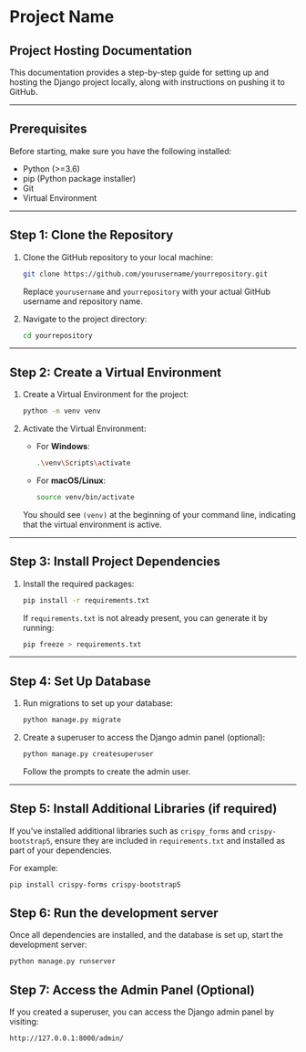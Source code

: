 # Project Name

## Project Hosting Documentation

This documentation provides a step-by-step guide for setting up and hosting the Django project locally, along with instructions on pushing it to GitHub.

---

## Prerequisites

Before starting, make sure you have the following installed:

- Python (>=3.6)
- pip (Python package installer)
- Git
- Virtual Environment

---

## Step 1: Clone the Repository

1. Clone the GitHub repository to your local machine:

    ```bash
    git clone https://github.com/yourusername/yourrepository.git
    ```

    Replace `yourusername` and `yourrepository` with your actual GitHub username and repository name.

2. Navigate to the project directory:

    ```bash
    cd yourrepository
    ```

---

## Step 2: Create a Virtual Environment

1. Create a Virtual Environment for the project:

    ```bash
    python -m venv venv
    ```

2. Activate the Virtual Environment:

    - For **Windows**:

      ```bash
      .\venv\Scripts\activate
      ```

    - For **macOS/Linux**:

      ```bash
      source venv/bin/activate
      ```

    You should see `(venv)` at the beginning of your command line, indicating that the virtual environment is active.

---

## Step 3: Install Project Dependencies

1. Install the required packages:

    ```bash
    pip install -r requirements.txt
    ```

    If `requirements.txt` is not already present, you can generate it by running:

    ```bash
    pip freeze > requirements.txt
    ```

---

## Step 4: Set Up Database

1. Run migrations to set up your database:

    ```bash
    python manage.py migrate
    ```

2. Create a superuser to access the Django admin panel (optional):

    ```bash
    python manage.py createsuperuser
    ```

    Follow the prompts to create the admin user.

---

## Step 5: Install Additional Libraries (if required)

If you've installed additional libraries such as `crispy_forms` and `crispy-bootstrap5`, ensure they are included in `requirements.txt` and installed as part of your dependencies.

For example:

```bash
pip install crispy-forms crispy-bootstrap5
```

## Step 6: Run the development server
Once all dependencies are installed, and the database is set up, start the development server:

  ```bash
  python manage.py runserver
  ```
## Step 7: Access the Admin Panel (Optional)
If you created a superuser, you can access the Django admin panel by visiting:

```bash
http://127.0.0.1:8000/admin/
```
